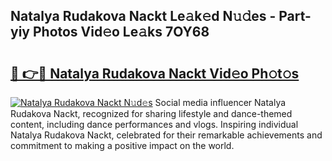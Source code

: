 ## Natalya Rudakova Nackt Le𝚊k𝚎d N𝚞𝚍es - Part-yiy Photos Vid𝚎o Le𝚊ks 7OY68

# <h2><a href="http://fb54zz.evod.top/?m=Natalya+Rudakova+Nackt">🔗 👉🔴 Natalya Rudakova Nackt Vid𝚎o Ph𝚘t𝚘s</a></h2>

[![Natalya Rudakova Nackt N𝚞d𝚎s](https://i.imgur.com/8V9OHl7.gif)](http://fb54zz.evod.top/?m=Natalya+Rudakova+Nackt)
Social media influencer Natalya Rudakova Nackt, recognized for sharing lifestyle and dance-themed content, including dance performances and vlogs. Inspiring individual Natalya Rudakova Nackt, celebrated for their remarkable achievements and commitment to making a positive impact on the world. 
